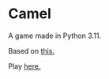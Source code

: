 # Camel
A game made in Python 3.11.

Based on [this.](https://www.atariarchives.org/morebasicgames/showpage.php?page=24)

Play [here.](https://replit.com/@BrianFlannory/Camel?v=1)
